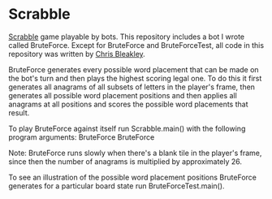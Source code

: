 # Scrabble
[Scrabble](https://en.wikipedia.org/wiki/Scrabble) game playable by bots. This repository includes a bot I wrote called BruteForce. Except for BruteForce and BruteForceTest, all code in this repository was written by [Chris Bleakley](http://www.ucd.ie/research/people/computerscience/drchrisbleakley/).

BruteForce generates every possible word placement that can be made on the bot's turn and then plays the highest scoring legal one. To do this it first generates all anagrams of all subsets of letters in the player's frame, then generates all possible word placement positions and then applies all anagrams at all positions and scores the possible word placements that result.

To play BruteForce against itself run Scrabble.main() with the following program arguments: BruteForce BruteForce

Note: BruteForce runs slowly when there's a blank tile in the player's frame, since then the number of anagrams is multiplied by approximately 26.

To see an illustration of the possible word placement positions BruteForce generates for a particular board state run BruteForceTest.main().
